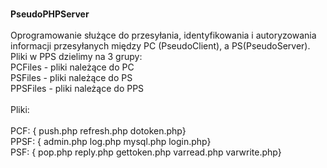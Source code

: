 <meta charset="UTF-8">

<br/><b>PseudoPHPServer</b>
<br/>
<br/>Oprogramowanie służące do przesyłania, identyfikowania i autoryzowania informacji przesyłanych między PC (PseudoClient), a PS(PseudoServer).
<br/>Pliki w PPS dzielimy na 3 grupy:
<br/>PCFiles - pliki należące do PC
<br/>PSFiles - pliki należące do PS
<br/>PPSFiles - pliki należące do PPS
<br/>
<br/>Pliki:
<br/>
<br/>PCF: { push.php refresh.php dotoken.php}
<br/>PPSF: { admin.php log.php mysql.php login.php}
<br/>PSF: { pop.php reply.php gettoken.php varread.php varwrite.php}
